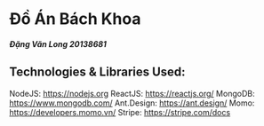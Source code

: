 # Đồ Án Bách Khoa
##### Đặng Văn Long 20138681

## Technologies & Libraries Used:


NodeJS: https://nodejs.org
ReactJS: https://reactjs.org/
MongoDB: https://www.mongodb.com/
Ant.Design: https://ant.design/
Momo: https://developers.momo.vn/
Stripe: https://stripe.com/docs

